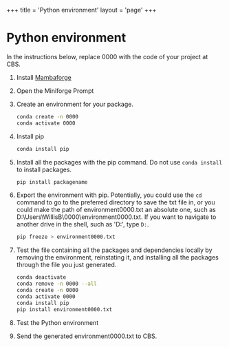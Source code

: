 +++
title = 'Python environment'
layout = 'page'
+++

# Python environment

In the instructions below, replace 0000 with the code of your project at CBS.

1. Install [Mambaforge](https://github.com/conda-forge/miniforge?tab=readme-ov-file)
1. Open the Miniforge Prompt
1. Create an environment for your package.
    ```sh
    conda create -n 0000
    conda activate 0000
    ```

1. Install pip

    ```sh
    conda install pip
    ```

1. Install all the packages with the pip command. Do not use `conda install` to install packages.

    ```sh
    pip install packagename
    ```

1. Export the environment with pip. Potentially, you could use the `cd` command to go to the preferred directory to save the txt file in, or you could make the path of environment0000.txt an absolute one, such as D:\Users\WillisB\0000\environment0000.txt. If you want to navigate to another drive in the shell, such as 'D:', type `D:`.

    ```sh
    pip freeze > environment0000.txt
    ```

1. Test the file containing all the packages and dependencies locally by removing the environment, reinstating it, and installing all the packages through the file you just generated.

    ```sh
    conda deactivate
    conda remove -n 0000 --all 
    conda create -n 0000 
    conda activate 0000 
    conda install pip 
    pip install environment0000.txt
    ```

1. Test the Python environment
1. Send the generated environment0000.txt to CBS.